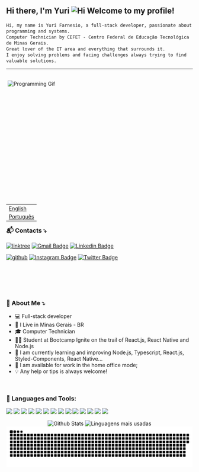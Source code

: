 ## Hi there, I'm Yuri <img alt="Hi" src="https://user-images.githubusercontent.com/45167583/139305531-7ed490be-3a5a-4379-aae6-408484d795cd.gif" width="30px" /> Welcome to my profile!

```
Hi, my name is Yuri Farnesio, a full-stack developer, passionate about programming and systems.
Computer Technician by CEFET - Centro Federal de Educação Tecnológica de Minas Gerais.
Great lover of the IT area and everything that surrounds it.
I enjoy solving problems and facing challenges always trying to find valuable solutions.
```

---

<br />

<img align="right" alt="Programming Gif" src="https://user-images.githubusercontent.com/45167583/139320042-8890e584-2e65-4733-ace9-96cecdcef171.gif" width="500" height="320" />
  
<table align="left">
  <tr><td><a href="README.md">English</a></td></tr>
  <tr><td><a href="README_PT-BR.md">Português</a></td></tr>
</table>

<br />
<br />
<br />
<br />

### 📬 Contacts ⤵️

[![linktree](https://img.shields.io/badge/linktree-000000?style=for-the-badge&logo=linktree&logoColor=white)](https://linktr.ee/YuriFarnesio)
[![Gmail Badge](https://img.shields.io/badge/Gmail-D14836?style=for-the-badge&logo=gmail&logoColor=white&link=mailto:yuri.farnesio@gmail.com)](mailto:yuri.farnesio@gmail.com)
[![Linkedin Badge](https://img.shields.io/badge/Linkedin-0077B5?style=for-the-badge&logo=Linkedin&logoColor=white&link=https://github.com/yurifarnesio)](https://www.linkedin.com/in/yurifarnesio/)

[![github](https://img.shields.io/badge/GitHub-333333?style=for-the-badge&logo=GitHub&logoColor=white)](https://github.com/YuriFarnesio)
[![Instagram Badge](https://img.shields.io/badge/instagram-E4405F?style=for-the-badge&logo=instagram&logoColor=white&link=https://github.com/yurifarnesio)](https://www.instagram.com/yurifarnesio/)
[![Twitter Badge](https://img.shields.io/badge/Twitter-1DA1F2?style=for-the-badge&logo=twitter&logoColor=white&link=https://twitter.com/YFarnesio)](https://twitter.com/YFarnesio)

<br />
<br />
<br />
<br />

### 🚀 About Me ⤵️

- 💻 Full-stack developer
- 📌 I Live in Minas Gerais - BR
- 🎓 Computer Technician
- 👨‍🎓 Student at Bootcamp Ignite on the trail of React.js, React Native and Node.js
- 🔭 I am currently learning and improving Node.js, Typescript, React.js, Styled-Components, React Native...
- 💬 I am available for work in the home office mode;
- 💡 Any help or tips is always welcome!

<br />

### 💼 Languages and Tools:

<div style="display: inline_block">
  <code><img height="25" src="https://www.vectorlogo.zone/logos/w3_html5/w3_html5-icon.svg"></code>
  <code><img height="25" src="https://www.vectorlogo.zone/logos/w3_css/w3_css-icon.svg"></code>
  <code><img height="25" src="https://www.vectorlogo.zone/logos/sass-lang/sass-lang-icon.svg"></code>
  <code><img height="25" src="https://cdn.jsdelivr.net/gh/devicons/devicon/icons/javascript/javascript-original.svg"></code>
  <code><img height="25" src="https://www.vectorlogo.zone/logos/typescriptlang/typescriptlang-icon.svg"></code>
  <code><img height="25" src="https://www.vectorlogo.zone/logos/reactjs/reactjs-icon.svg"></code>
  <code><img height="25" src="https://www.vectorlogo.zone/logos/nodejs/nodejs-icon.svg"></code>
  <code><img height="25" src="https://www.vectorlogo.zone/logos/mongodb/mongodb-icon.svg"></code>
  <code><img height="25" src="https://www.vectorlogo.zone/logos/mysql/mysql-official.svg"></code>
  <code><img height="25" src="https://www.vectorlogo.zone/logos/visualstudio_code/visualstudio_code-icon.svg"></code>
  <code><img height="25" src="https://www.vectorlogo.zone/logos/figma/figma-icon.svg"></code>
  <code><img height="25" src="https://www.vectorlogo.zone/logos/git-scm/git-scm-icon.svg"></code>
  <code><img height="25" src="https://www.vectorlogo.zone/logos/gitlab/gitlab-icon.svg"></code>
  <code><img height="25" src="https://www.vectorlogo.zone/logos/github/github-tile.svg"></code>
</div>

<p align="center" >
  <img width="400" height="180em" src="https://github-readme-stats.vercel.app/api?username=YuriFarnesio&theme=dracula&show_icons=true" alt="Github Stats"/>
  <img width="400" height="180em" src="https://github-readme-stats.vercel.app/api/top-langs/?username=YuriFarnesio&theme=dracula&layout=compact" alt="Linguagens mais usadas" />
  <br />
  <img src="https://github.com/YuriFarnesio/YuriFarnesio/blob/output/github-contribution-grid-snake.svg" alt="Snake Animation" />
</p>
